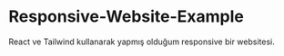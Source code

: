 # Responsive-Website-Example  
React ve Tailwind kullanarak yapmış olduğum responsive bir websitesi.
